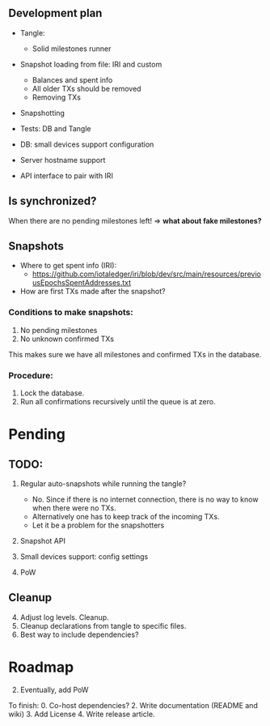 ## Development plan

* Tangle:
    * Solid milestones runner
* Snapshot loading from file: IRI and custom
    * Balances and spent info
    * All older TXs should be removed
    * Removing TXs
* Snapshotting
    
* Tests: DB and Tangle
    
* DB: small devices support configuration
* Server hostname support
* API interface to pair with IRI

## Is synchronized?

When there are no pending milestones left!
 => **what about fake milestones?**

## Snapshots

* Where to get spent info (IRI):
    * https://github.com/iotaledger/iri/blob/dev/src/main/resources/previousEpochsSpentAddresses.txt
* How are first TXs made after the snapshot?

### Conditions to make snapshots:

1. No pending milestones
2. No unknown confirmed TXs

This makes sure we have all milestones and confirmed TXs in the database.

### Procedure:

1. Lock the database.
2. Run all confirmations recursively until the queue is at zero.


# Pending

## TODO:

1. Regular auto-snapshots while running the tangle?
    - No. Since if there is no internet connection, there is no way to know when there were no TXs.
    - Alternatively one has to keep track of the incoming TXs.
    - Let it be a problem for the snapshotters

2. Snapshot API

8. Small devices support: config settings
9. PoW

## Cleanup

4. Adjust log levels. Cleanup.
5. Cleanup declarations from tangle to specific files.
8. Best way to include dependencies?

# Roadmap

2. Eventually, add PoW

To finish:
0. Co-host dependencies?
2. Write documentation (README and wiki)
3. Add License
4. Write release article.